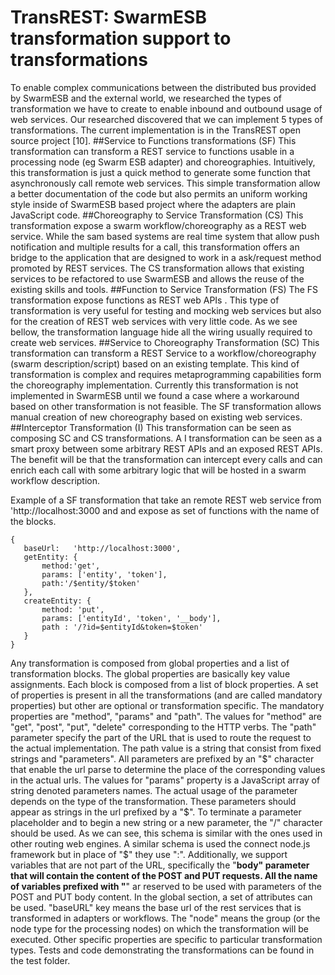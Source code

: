 # TransREST:  SwarmESB transformation support to transformations  

To enable complex communications between the distributed bus provided by SwarmESB and the external world, we researched the types of transformation we have to create to enable inbound and outbound usage
of web services. Our researched discovered that we can implement 5 types of transformations. The current implementation is in the TransREST open source project [10]. 
##Service to Functions transformations (SF)
This transformation can transform a REST service to functions usable in a processing node (eg Swarm ESB adapter) and choreographies. Intuitively, this transformation is just a quick method to generate some function that asynchronously call remote web services. This simple transformation allow a better documentation of the code but also permits an uniform working style inside of SwarmESB based project where the adapters are plain JavaScript code.
##Choreography to Service Transformation (CS)
This  transformation expose a swarm workflow/choreography as a REST web service. While the sam based systems are real time system that allow push notification and multiple results for a call, this transformation offers an bridge to the application that are designed to work in a ask/request method promoted by REST services.  The CS transformation allows that existing services to be refactored to use SwarmESB and allows the reuse of the existing skills and tools.
##Function to Service Transformation (FS)
The FS transformation  expose functions as REST web APIs . This type of transformation is very useful for testing and mocking web services but also for the creation of REST web services with very little code. As we see bellow, the transformation language hide all the wiring usually required to create web services.
##Service to Choreography Transformation (SC)
This transformation can transform a REST Service to a workflow/choreography (swarm description/script) based on an existing template. This kind of transformation is complex and requires metaprogramming capabilities form the choreography implementation. Currently this transformation is not implemented in SwarmESB until we found a case where a workaround based on other transformation is not feasible. The SF transformation allows manual creation of new choreography based on existing web services. 
##Interceptor Transformation (I)
This transformation can be seen as composing SC and CS transformations.  A I transformation can be seen as a smart proxy between some arbitrary REST APIs and an exposed REST APIs. The benefit will be that the transformation can intercept every calls and can  enrich each call with some arbitrary logic that will be hosted in a swarm workflow description.
 

Example of a SF transformation that take an remote REST web service from 'http://localhost:3000 and and expose as set of functions with the name of the blocks.

    {
       baseUrl:   'http://localhost:3000',
       getEntity: {
           method:'get',
           params: ['entity', 'token'],
           path:'/$entity/$token'
       },
       createEntity: {
           method: 'put',
           params: ['entityId', 'token', '__body'],
           path : '/?id=$entityId&token=$token'
       }
    }

Any transformation is composed from global properties and a list of transformation blocks. The global properties are basically key value assignments. Each block is composed from a list of block properties. A set of properties is present in all the transformations (and are called mandatory properties) but other are optional or transformation specific. The mandatory properties are "method", "params" and "path". The values for "method" are "get", "post", "put", "delete" corresponding to the HTTP verbs. The "path" parameter specify the part of the URL that is used to route the request to the actual implementation. The path value is a string that consist from fixed strings and "parameters". All parameters are prefixed by an "$" character that enable the url parse to determine the place of the corresponding values in the actual urls.  The values for "params" property is a JavaScript array of string denoted parameters names. The actual usage of the parameter depends on the type of the transformation. These parameters should appear as strings in the url prefixed by a "$". To terminate a parameter placeholder and to begin a new string or a new parameter, the "/" character should be used.  As we can see, this schema is similar with the ones used in other routing web engines. A similar schema is used the connect node.js framework but in place of "$" they use ":".
Additionally, we support variables that are not part of the URL, specifically the "__body" parameter that will contain the content of the POST and PUT requests. All the name of variables prefixed with "__" ar reserved to be used with parameters of the POST and PUT body content.    In the global section, a set of attributes can be used. "baseURL" key means the base url of the rest services that is transformed in adapters or workflows.  The "node" means the group (or the node type for the processing nodes) on which the transformation will be executed. Other specific properties are specific to particular transformation types.
Tests and code demonstrating the transformations can be found in the test folder. 
          

